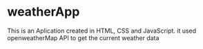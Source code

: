# weatherApp
This is an Aplication created in HTML, CSS and JavaScript. it used openweatherMap API to get the current weather data
